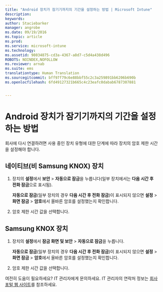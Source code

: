 ```yaml
---
title: "Android 장치가 잠기기까지의 기간을 설정하는 방법 | Microsoft Intune"
description: 
keywords: 
author: Staciebarker
manager: angrobe
ms.date: 09/19/2016
ms.topic: article
ms.prod: 
ms.service: microsoft-intune
ms.technology: 
ms.assetid: 98034875-cd3a-4367-a8d7-c5d4a438d496
ROBOTS: NOINDEX,NOFOLLOW
ms.reviewer: arnab
ms.suite: ems
translationtype: Human Translation
ms.sourcegitcommit: bff97f79c6e88bbf55c2c3a259891bb6206b690b
ms.openlocfilehash: 6fd49127321b665c4c23eafc0dabab6787307881


---
```


# Android 장치가 잠기기까지의 기간을 설정하는 방법
회사에 다시 연결하려면 사용 중인 장치 유형에 대한 단계에 따라 장치의 암호 제한 시간을 설정해야 합니다.

## 네이티브(비 Samsung KNOX) 장치

1.  장치의 **설정**에서 **보안** &gt; **자동으로 잠금**을 누릅니다(일부 장치에서는 **다음 시간 후 전화 잠금**으로 표시됨).

    **자동으로 잠금**(일부 장치의 경우 **다음 시간 후 전화 잠금**)이 표시되지 않으면 **설정** &gt; **화면 잠금** &gt; **암호**에서 올바른 암호를 설정했는지 확인합니다.

2.  암호 제한 시간 값을 선택합니다.

## Samsung KNOX 장치

1.  장치의 **설정**에서 **잠금 화면 및 보안** &gt; **자동으로 잠금**을 누릅니다.

    **자동으로 잠금**(일부 장치의 경우 **다음 시간 후 전화 잠금**)이 표시되지 않으면 **설정** &gt; **화면 잠금** &gt; **암호**에서 올바른 암호를 설정했는지 확인합니다.

2.  암호 제한 시간 값을 선택합니다.

여전히 도움이 필요하세요? IT 관리자에게 문의하세요. IT 관리자의 연락처 정보는 [회사 포털 웹 사이트](http://portal.manage.microsoft.com)를 참조하세요.



<!--HONumber=Sep16_HO3-->


